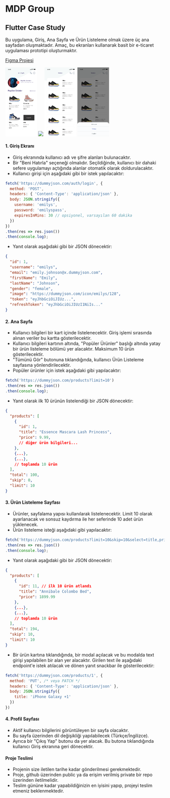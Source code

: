 # MDP Group
## Flutter Case Study

Bu uygulama, Giriş, Ana Sayfa ve Ürün Listeleme olmak üzere üç ana sayfadan oluşmaktadır. Amaç, bu ekranları kullanarak basit bir e-ticaret uygulaması prototipi oluşturmaktır.

[Figma Projesi](https://www.figma.com/design/IG2V5YNceAvhRr6brJ7x8b/Flutter-Case-Study?node-id=0-1&m=dev&t=ZJvxwD567mVsZBqW-1)

<img src="https://github.com/okyay58/FlutterCaseStudy/blob/main/Ana%20Sayfa.png?raw=true" width="100">
<img src="https://github.com/okyay58/FlutterCaseStudy/blob/main/Giris%CC%A7%20Yap.png?raw=true" width="100">
<img src="https://github.com/okyay58/FlutterCaseStudy/blob/main/U%CC%88ru%CC%88nler.png?raw=true" width="100">
<img src="https://github.com/okyay58/FlutterCaseStudy/blob/main/Dil%20Sec%CC%A7imi.png?raw=true" width="100">

#### 1. **Giriş Ekranı**
- Giriş ekranında kullanıcı adı ve şifre alanları bulunacaktır.
- Bir "Beni Hatırla" seçeneği olmalıdır. Seçildiğinde, kullanıcı bir dahaki sefere uygulamayı açtığında alanlar otomatik olarak doldurulacaktır.
- Kullanıcı girişi için aşağıdaki gibi bir istek yapılacaktır:

```javascript
fetch('https://dummyjson.com/auth/login', {
  method: 'POST',
  headers: { 'Content-Type': 'application/json' },
  body: JSON.stringify({
    username: 'emilys',
    password: 'emilyspass',
    expiresInMins: 30 // opsiyonel, varsayılan 60 dakika
  })
})
.then(res => res.json())
.then(console.log);
```

- Yanıt olarak aşağıdaki gibi bir JSON dönecektir:

```json
{
  "id": 1,
  "username": "emilys",
  "email": "emily.johnson@x.dummyjson.com",
  "firstName": "Emily",
  "lastName": "Johnson",
  "gender": "female",
  "image": "https://dummyjson.com/icon/emilys/128",
  "token": "eyJhbGciOiJIUz...",
  "refreshToken": "eyJhbGciOiJIUzI1NiIs..."
}
```

#### 2. **Ana Sayfa**
- Kullanıcı bilgileri bir kart içinde listelenecektir. Giriş işlemi sırasında alınan veriler bu kartta gösterilecektir.
- Kullanıcı bilgileri kartının altında, "Popüler Ürünler" başlığı altında yatay bir ürün listeleme bölümü yer alacaktır. Maksimum 10 ürün gösterilecektir.
- "Tümünü Gör" butonuna tıklandığında, kullanıcı Ürün Listeleme sayfasına yönlendirilecektir.
- Popüler ürünler için istek aşağıdaki gibi yapılacaktır:

```javascript
fetch('https://dummyjson.com/products?limit=10')
.then(res => res.json())
.then(console.log);
```

- Yanıt olarak ilk 10 ürünün listelendiği bir JSON dönecektir:

```json
{
  "products": [
    {
      "id": 1,
      "title": "Essence Mascara Lash Princess",
      "price": 9.99,
      // diğer ürün bilgileri...
    },
    {...},
    {...},
    // toplamda 10 ürün
  ],
  "total": 100,
  "skip": 0,
  "limit": 10
}
```

#### 3. **Ürün Listeleme Sayfası**
- Ürünler, sayfalama yapısı kullanılarak listelenecektir. Limit 10 olarak ayarlanacak ve sonsuz kaydırma ile her seferinde 10 adet ürün yüklenecek.
- Ürün listeleme isteği aşağıdaki gibi yapılacaktır:

```javascript
fetch('https://dummyjson.com/products?limit=10&skip=10&select=title,price')
.then(res => res.json())
.then(console.log);
```

- Yanıt olarak aşağıdaki gibi bir JSON dönecektir:

```json
{
  "products": [
    {
      "id": 11, // ilk 10 ürün atlandı
      "title": "Annibale Colombo Bed",
      "price": 1899.99
    },
    {...},
    {...},
    // toplamda 10 ürün
  ],
  "total": 194,
  "skip": 10,
  "limit": 10
}
```

- Bir ürün kartına tıklandığında, bir modal açılacak ve bu modalda text girişi yapılabilen bir alan yer alacaktır. Girilen text ile aşağıdaki endpoint'e istek atılacak ve dönen yanıt snackbar ile gösterilecektir:

```javascript
fetch('https://dummyjson.com/products/1', {
  method: 'PUT', /* veya PATCH */
  headers: { 'Content-Type': 'application/json' },
  body: JSON.stringify({
    title: 'iPhone Galaxy +1'
  })
})
```

#### 4. **Profil Sayfası**
- Aktif kullanıcı bilgilerini görüntüleyen bir sayfa olacaktır.
- Bu sayfa üzerinden dil değişikliği yapılabilecek (Türkçe/İngilizce).
- Ayrıca bir "Çıkış Yap" butonu da yer alacak. Bu butona tıklandığında kullanıcı Giriş ekranına geri dönecektir.

#### Proje Teslimi
- Projenin size iletilen tarihe kadar gönderilmesi gerekmektedir.
- Proje, github üzerinden public ya da erişim verilmiş private bir repo üzerinden iletilmelidir.
- Teslim gününe kadar yapabildiğinizin en iyisini yapıp, projeyi teslim etmeniz beklenmektedir. 
